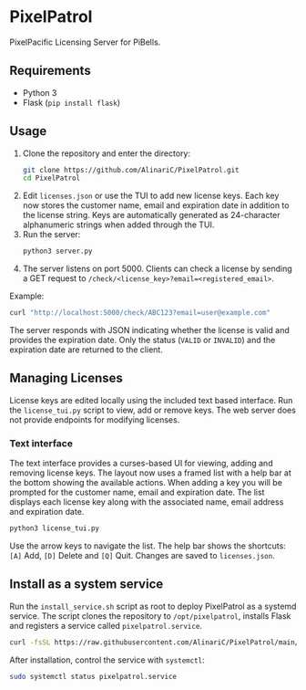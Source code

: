 # PixelPatrol

PixelPacific Licensing Server for PiBells.

## Requirements
- Python 3
- Flask (`pip install flask`)

## Usage
1. Clone the repository and enter the directory:
   ```bash
   git clone https://github.com/AlinariC/PixelPatrol.git
   cd PixelPatrol
   ```
2. Edit `licenses.json` or use the TUI to add new license keys. Each key
   now stores the customer name, email and expiration date in addition to the
   license string. Keys are automatically generated as 24-character
   alphanumeric strings when added through the TUI.
3. Run the server:
   ```bash
   python3 server.py
   ```
4. The server listens on port 5000. Clients can check a license by sending a GET request to `/check/<license_key>?email=<registered_email>`.

Example:
```bash
curl "http://localhost:5000/check/ABC123?email=user@example.com"
```

The server responds with JSON indicating whether the license is valid and
provides the expiration date. Only the status (`VALID` or `INVALID`) and the
expiration date are returned to the client.

## Managing Licenses

License keys are edited locally using the included text based interface.
Run the `license_tui.py` script to view, add or remove keys. The web server
does not provide endpoints for modifying licenses.

### Text interface

The text interface provides a curses-based UI for viewing, adding and
removing license keys. The layout now uses a framed list with a help bar at
the bottom showing the available actions. When adding a key you will be
prompted for the customer name, email and expiration date. The list displays
each license key along with the associated name, email address and
expiration date.

```bash
python3 license_tui.py
```

Use the arrow keys to navigate the list. The help bar shows the shortcuts:
`[A]` Add, `[D]` Delete and `[Q]` Quit. Changes are saved to
`licenses.json`.

## Install as a system service

Run the `install_service.sh` script as root to deploy PixelPatrol as a
systemd service. The script clones the repository to `/opt/pixelpatrol`,
installs Flask and registers a service called `pixelpatrol.service`.

```bash
curl -fsSL https://raw.githubusercontent.com/AlinariC/PixelPatrol/main/install_service.sh | sudo bash
```

After installation, control the service with `systemctl`:

```bash
sudo systemctl status pixelpatrol.service
```
